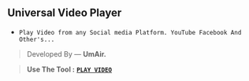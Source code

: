 ## Universal Video Player

- `Play Video from any Social media Platform. YouTube
Facebook And Other's...`

> Developed By — **UmAir.**

> **Use The Tool :** **[`PLAY VIDEO`](https://eumair.github.io/video-player/)**

